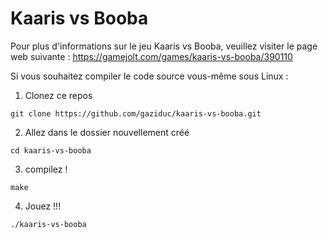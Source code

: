 # Kaaris vs Booba
Pour plus d'informations sur le jeu Kaaris vs Booba, veuillez visiter le page web suivante : https://gamejolt.com/games/kaaris-vs-booba/390110

Si vous souhaitez compiler le code source vous-même sous Linux :
1. Clonez ce repos
```
git clone https://github.com/gaziduc/kaaris-vs-booba.git
```
2. Allez dans le dossier nouvellement créé
```
cd kaaris-vs-booba
```
3. compilez !
```
make
```
4. Jouez !!!
```
./kaaris-vs-booba
```
